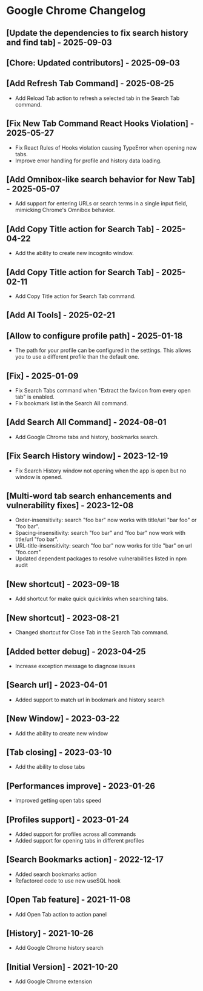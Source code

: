 # Google Chrome Changelog

## [Update the dependencies to fix search history and find tab] - 2025-09-03

## [Chore: Updated contributors] - 2025-09-03

## [Add Refresh Tab Command] - 2025-08-25

- Add Reload Tab action to refresh a selected tab in the Search Tab command.

## [Fix New Tab Command React Hooks Violation] - 2025-05-27

- Fix React Rules of Hooks violation causing TypeError when opening new tabs.
- Improve error handling for profile and history data loading.

## [Add Omnibox-like search behavior for New Tab] - 2025-05-07

- Add support for entering URLs or search terms in a single input field, mimicking Chrome's Omnibox behavior.

## [Add Copy Title action for Search Tab] - 2025-04-22
- Add the ability to create new incognito window.

## [Add Copy Title action for Search Tab] - 2025-02-11
- Add Copy Title action for Search Tab command.

## [Add AI Tools] - 2025-02-21

## [Allow to configure profile path] - 2025-01-18
- The path for your profile can be configured in the settings. This allows you to use a different profile than the default one.

## [Fix] - 2025-01-09

- Fix Search Tabs command when "Extract the favicon from every open tab" is enabled.
- Fix bookmark list in the Search All command.

## [Add Search All Command] - 2024-08-01

- Add Google Chrome tabs and history, bookmarks search.

## [Fix Search History window] - 2023-12-19

- Fix Search History window not opening when the app is open but no window is opened.

## [Multi-word tab search enhancements and vulnerability fixes] - 2023-12-08

- Order-insensitivity: search "foo bar" now works with title/url "bar foo" or "foo bar".
- Spacing-insensitivity: search "foo bar" and "foo bar" now work with title/url "foo bar".
- URL-title-insensitivity: search "foo bar" now works for title "bar" on url "foo.com"
- Updated dependent packages to resolve vulnerabilities listed in npm audit

## [New shortcut] - 2023-09-18

- Add shortcut for make quick quicklinks when searching tabs.

## [New shortcut] - 2023-08-21

- Changed shortcut for Close Tab in the Search Tab command.

## [Added better debug] - 2023-04-25

- Increase exception message to diagnose issues

## [Search url] - 2023-04-01

- Added support to match url in bookmark and history search

## [New Window] - 2023-03-22

- Add the ability to create new window

## [Tab closing] - 2023-03-10

- Add the ability to close tabs

## [Performances improve] - 2023-01-26

- Improved getting open tabs speed

## [Profiles support] - 2023-01-24

- Added support for profiles across all commands
- Added support for opening tabs in different profiles

## [Search Bookmarks action] - 2022-12-17

- Added search bookmarks action
- Refactored code to use new useSQL hook

## [Open Tab feature] - 2021-11-08

- Add Open Tab action to action panel

## [History] - 2021-10-26

- Add Google Chrome history search

## [Initial Version] - 2021-10-20

- Add Google Chrome extension
